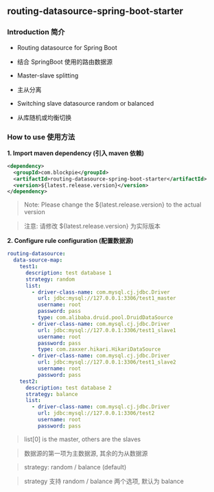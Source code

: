 ## routing-datasource-spring-boot-starter

### Introduction 简介

- Routing datasource for Spring Boot
- 结合 SpringBoot 使用的路由数据源


- Master-slave splitting
- 主从分离


- Switching slave datasource random or balanced
- 从库随机或均衡切换


### How to use 使用方法

**1. Import maven dependency (引入 maven 依赖)**

```xml
<dependency>
  <groupId>com.blockpie</groupId>
  <artifactId>routing-datasource-spring-boot-starter</artifactId>
  <version>${latest.release.version}</version>
</dependency>
```
> Note: Please change the ${latest.release.version} to the actual version

> 注意: 请修改 ${latest.release.version} 为实际版本

**2. Configure rule configuration (配置数据源)**
```yaml
routing-datasource:
  data-source-map:
    test1:
      description: test database 1
      strategy: random
      list:
        - driver-class-name: com.mysql.cj.jdbc.Driver
          url: jdbc:mysql://127.0.0.1:3306/test1_master
          username: root
          password: pass
          type: com.alibaba.druid.pool.DruidDataSource
        - driver-class-name: com.mysql.cj.jdbc.Driver
          url: jdbc:mysql://127.0.0.1:3306/test1_slave1
          username: root
          password: pass
          type: com.zaxxer.hikari.HikariDataSource
        - driver-class-name: com.mysql.cj.jdbc.Driver
          url: jdbc:mysql://127.0.0.1:3306/test1_slave2
          username: root
          password: pass
    test2:
      description: test database 2
      strategy: balance
      list:
        - driver-class-name: com.mysql.cj.jdbc.Driver
          url: jdbc:mysql://127.0.0.1:3306/test2
          username: root
          password: pass
```
> list[0] is the master, others are the slaves

> 数据源的第一项为主数据源, 其余的为从数据源

> strategy: random / balance (default)

> strategy 支持 random / balance 两个选项, 默认为 balance
